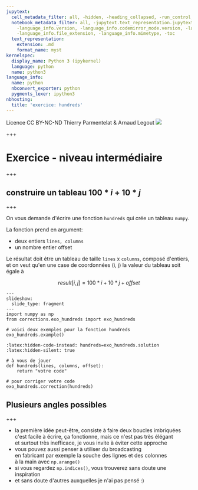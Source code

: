 ```yaml
---
jupytext:
  cell_metadata_filter: all, -hidden, -heading_collapsed, -run_control, -trusted
  notebook_metadata_filter: all, -jupytext.text_representation.jupytext_version, -jupytext.text_representation.format_version,
    -language_info.version, -language_info.codemirror_mode.version, -language_info.codemirror_mode,
    -language_info.file_extension, -language_info.mimetype, -toc
  text_representation:
    extension: .md
    format_name: myst
kernelspec:
  display_name: Python 3 (ipykernel)
  language: python
  name: python3
language_info:
  name: python
  nbconvert_exporter: python
  pygments_lexer: ipython3
nbhosting:
  title: 'exercice: hundreds'
---
```


<div class="licence">
<span>Licence CC BY-NC-ND</span>
<span>Thierry Parmentelat &amp; Arnaud Legout</span>
<span><img src="media/both-logos-small-alpha.png" /></span>
</div>

+++

# Exercice - niveau intermédiaire

+++

## construire un tableau $100 * i + 10 * j$

+++

On vous demande d'écrire une fonction `hundreds` qui crée un tableau `numpy`.

La fonction prend en argument:

* deux entiers `lines, columns` 
* un nombre entier offset

Le résultat doit être un tableau de taille `lines` x `columns`, composé d'entiers, et on veut qu'en une case de coordonnées (i, j) la valeur du tableau soit égale à 

$$result[i, j] = 100 * i + 10 * j + offset$$

```{code-cell} ipython3
---
slideshow:
  slide_type: fragment
---
import numpy as np
from corrections.exo_hundreds import exo_hundreds

# voici deux exemples pour la fonction hundreds
exo_hundreds.example()
```

```{code-cell} ipython3
:latex:hidden-code-instead: hundreds=exo_hundreds.solution
:latex:hidden-silent: true

# à vous de jouer
def hundreds(lines, columns, offset):
    return "votre code"
```

```{code-cell} ipython3
# pour corriger votre code
exo_hundreds.correction(hundreds)
```

## Plusieurs angles possibles

+++

* la première idée peut-être, consiste à faire deux boucles imbriquées  
  c'est facile à écrire, ça fonctionne, mais ce n'est pas très élégant  
  et surtout très inefficace, je vous invite à éviter cette approche  
* vous pouvez aussi penser à utiliser du broadcasting  
  en fabricant par exemple la souche des lignes et des colonnes  
  à la main avec `np.arange()`
* si vous regardez `np.indices()`, vous trouverez sans doute une inspiration
* et sans doute d'autres auxquelles je n'ai pas pensé :)
